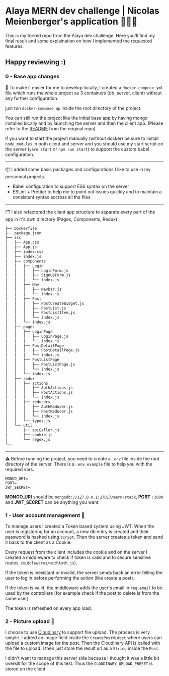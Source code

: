 
# Alaya MERN dev challenge | Nicolas Meienberger's application 👨🏻‍💻

This is my forked repo from the Alaya dev challenge. Here you'll find my final result and some explaination on how I implemented the requested features. 

## Happy reviewing :)

### 0 - Base app changes

🐳 To make it easier for me to develop locally, I created a `docker-compose.yml` file which runs the whole project as 3 containers (db, server, client) without any further configuration.

just run `docker-compose up` inside the root directory of the project.

You can still run the project like the initial base app by having mongo installed locally and by launching the server and then the client app. (Please refer to the [README](https://github.com/Onigam/mern-stack/blob/master/README.md) from the original repo)

If you want to start the project manually (without docker) be sure to install `node_modules` in both client and server and you should use my start script on the server (`yarn start` or `npm run start`) to support the custom babel configuration.

---

📦 I added some basic packages and configurations I like to use in my personnal projects. 

- Babel configuration to support ES6 syntax on the server
- ESLint + Prettier to help me to point out issues quickly and to maintain a consistent syntax accross all the files

---

🗂 I also refactored the client app structure to separate every part of the app in it's own directory (Pages, Components, Redux)

```bash
├── Dockerfile
├── package.json
├── src
│   ├── App.css
│   ├── App.js
│   ├── index.css
│   ├── index.js
│   ├── components
│   │   ├── Login
│   │   │   ├── LoginForm.js
│   │   │   ├── SignUpForm.js
│   │   │   └── index.js
│   │   ├── Nav
│   │   │   ├── Navbar.js
│   │   │   └── index.js
│   │   ├── Post
│   │   │   ├── PostCreateWidget.js
│   │   │   ├── PostList.js
│   │   │   ├── PostListItem.js
│   │   │   └── index.js
│   │   └── index.js
│   ├── pages
│   │   ├── LoginPage
│   │   │   ├── LoginPage.js
│   │   │   └── index.js
│   │   ├── PostDetailPage
│   │   │   ├── PostDetailPage.js
│   │   │   └── index.js
│   │   ├── PostListPage
│   │   │   ├── PostListPage.js
│   │   │   └── index.js
│   │   └── index.js
│   ├── redux
│   │   ├── actions
│   │   │   ├── AuthActions.js
│   │   │   ├── PostActions.js
│   │   │   └── index.js
│   │   ├── reducers
│   │   │   ├── AuthReducer.js
│   │   │   ├── PostReducer.js
│   │   │   └── index.js
│   │   └── types.js
│   └── util
│       ├── apiCaller.js
│       ├── cookie.js
│       └── regex.js
└──
```

---

⚠️ Before running the project, you need to create a `.env` file inside the root directory of the server. There is a `.env.example` file to help you with the required vars.

```
MONGO_URI=
PORT=
JWT_SECRET=
```

**MONGO_URI** should be `mongodb://127.0.0.1:27017/mern-stack`, **PORT** : `3000` and **JWT_SECRET** can be anything you want.

### 1 - User account management 🔐

To manage users I created a Token based system using JWT. When the user is registering for an account, a new db entry is created and their password is hashed using `bcrypt`. Then the server creates a token and send it back to the client as a Cookie.

Every request from the client includes the cookie and on the server I created a middleware to check if token is valid and to secure sensitive routes. (`middlewares/withAuth.js`).

If the token is inexistant or invalid, the server sends back an error telling the user to log in before performing the action (like create a post).

If the token is valid, the middleware adds the user's email in `req.email` to be used by the controllers (for example check if the post to delete is from the same user)

The token is refreshed on every app load.

### 2 - Picture upload 🌅

I choose to use [Cloudinary](https://cloudinary.com) to support file upload. The process is very simple. I added an image field inside the `CreatePostWidget` where users can upload a custom image for the post. Then the Cloudinary API is called with the file to upload. I then just store the result url as a `String` inside the `Post`.

I didn't want to manage this server side because I thought it was a little bit overkill for the scope of this test. Thus the `CLOUDINARY_UPLOAD_PRESET` is stored on the client.
